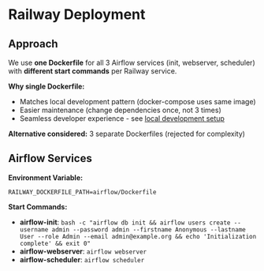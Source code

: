 # Railway Deployment

## Approach
We use **one Dockerfile** for all 3 Airflow services (init, webserver, scheduler) with **different start commands** per Railway service.

**Why single Dockerfile:**
- Matches local development pattern (docker-compose uses same image)
- Easier maintenance (change dependencies once, not 3 times)
- Seamless developer experience - see [local development setup](README-LOCALDEVELOPMENT.md)

**Alternative considered:** 3 separate Dockerfiles (rejected for complexity)

## Airflow Services

**Environment Variable:**
```
RAILWAY_DOCKERFILE_PATH=airflow/Dockerfile
```

**Start Commands:**
- **airflow-init**: `bash -c "airflow db init && airflow users create --username admin --password admin --firstname Anonymous --lastname User --role Admin --email admin@example.org && echo 'Initialization complete' && exit 0"`
- **airflow-webserver**: `airflow webserver`
- **airflow-scheduler**: `airflow scheduler`
